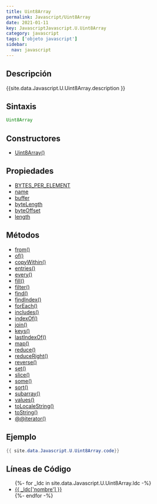 ```yaml
---
title: Uint8Array
permalink: Javascript/Uint8Array
date: 2021-01-11
key: JavascriptJavascript.U.Uint8Array
category: javascript
tags: ['objeto javascript']
sidebar: 
  nav: javascript
---
```


## Descripción
{{site.data.Javascript.U.Uint8Array.description }}

## Sintaxis
~~~javascript
Uint8Array
~~~

## Constructores
* [Uint8Array()](/Javascript/Uint8Array/Uint8Array/)

## Propiedades
* [BYTES_PER_ELEMENT](/Javascript/Uint8Array/BYTES_PER_ELEMENT)
* [name](/Javascript/Uint8Array/name)
* [buffer](/Javascript/Uint8Array/buffer)
* [byteLength](/Javascript/Uint8Array/byteLength)
* [byteOffset](/Javascript/Uint8Array/byteOffset)
* [length](/Javascript/Uint8Array/length)

## Métodos
* [from()](/Javascript/Uint8Array/from)
* [of()](/Javascript/Uint8Array/of)
* [copyWithin()](/Javascript/Uint8Array/copyWithin)
* [entries()](/Javascript/Uint8Array/entries)
* [every()](/Javascript/Uint8Array/every)
* [fill()](/Javascript/Uint8Array/fill)
* [filter()](/Javascript/Uint8Array/filter)
* [find()](/Javascript/Uint8Array/find)
* [findIndex()](/Javascript/Uint8Array/findIndex)
* [forEach()](/Javascript/Uint8Array/forEach)
* [includes()](/Javascript/Uint8Array/includes)
* [indexOf()](/Javascript/Uint8Array/indexOf)
* [join()](/Javascript/Uint8Array/join)
* [keys()](/Javascript/Uint8Array/keys)
* [lastIndexOf()](/Javascript/Uint8Array/lastIndexOf)
* [map()](/Javascript/Uint8Array/map)
* [reduce()](/Javascript/Uint8Array/reduce)
* [reduceRight()](/Javascript/Uint8Array/reduceRight)
* [reverse()](/Javascript/Uint8Array/reverse)
* [set()](/Javascript/Uint8Array/set)
* [slice()](/Javascript/Uint8Array/slice)
* [some()](/Javascript/Uint8Array/some)
* [sort()](/Javascript/Uint8Array/sort)
* [subarray()](/Javascript/Uint8Array/subarray)
* [values()](/Javascript/Uint8Array/values)
* [toLocaleString()](/Javascript/Uint8Array/toLocaleString)
* [toString()](/Javascript/Uint8Array/toString)
* [@@iterator()](/Javascript/Uint8Array/@@iterator)

## Ejemplo
~~~java
{{ site.data.Javascript.U.Uint8Array.code}}
~~~

## Líneas de Código
<ul>
{%- for _ldc in site.data.Javascript.U.Uint8Array.ldc -%}
   <li>
       <a href="{{_ldc['url'] }}">{{ _ldc['nombre'] }}</a>
   </li>
{%- endfor -%}
</ul>
